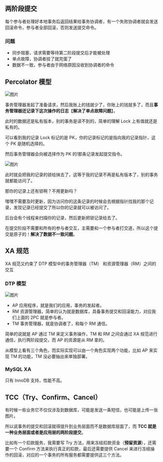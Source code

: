## 两阶段提交

每个参与者处理好本地事务后返回结果给事务协调者，有一个失败协调者就会发送回滚命令，参与者全部回滚，否则发送提交命令。

### 问题

- 同步阻塞，请求需要等待第二阶段提交后才能被处理
- 单点故障，协调者挂了就完蛋了
- 数据不一致，参与者由于网络原因没收到协调者的命令

##  Percolator 模型

![图片](https://mmbiz.qpic.cn/mmbiz_png/azicia1hOY6QicvKPaUemcnLqMLVM9jGfV95wUwVjIiaVSsKibmV3njUdDGbKQD6b2PprevOQOt63mIzdibJicwfsDXvg/640?wx_fmt=png&wxfrom=5&wx_lazy=1&wx_co=1)

事务管理器发起了准备请求，然后我账上的钱就少了，你账上的钱就多了，而且**事务管理器还记录下这次操作的日志**【**解决了单点故障问题**】。

此时的数据还是私有版本，别的事务是读不到的，简单的理解 Lock 上有值就还是私有的。

可以看到我的记录 Lock 标记的是 PK，你的记录标记的是指向我的记录指针，这个 PK 是随机选择的。

然后事务管理器会向被选择作为 PK 的!那条记录发起提交指令。

![图片](https://mmbiz.qpic.cn/mmbiz_png/azicia1hOY6QicvKPaUemcnLqMLVM9jGfV9xibJR4nPrxMvdI64MjRQNKtIjpk4DpciaowRIP03XwqL5ribG14e0ZN0g/640?wx_fmt=png&wxfrom=5&wx_lazy=1&wx_co=1)

此时就会把我的记录的锁给抹去了，这等于我的记录不再是私有版本了，别的事务就都能访问了。

那你的记录上还有锁啊？不用更新吗？

嘿嘿不需要及时更新，因为访问你的这条记录的时候会去根据指针找我的那个记录，发现记录已经提交了所以你的记录就可以被访问了。

后台会有个线程来扫描你的记录，然后更新把锁记录给去了。

在提交阶段不需要和所有的参与者交互，主需要和一个参与者打交道，所以这个提交是原子的！**解决了数据不一致问题**。

## XA 规范

XA 规范又约束了 DTP 模型中的事务管理器（TM） 和资源管理器（RM）之间的交互

###  DTP 模型

![图片](https://mmbiz.qpic.cn/mmbiz_png/azicia1hOY6QicvKPaUemcnLqMLVM9jGfV9FOzRE5RsKpuGhlagtUDmg1UibuWmrd8JQwBz6RiaMcmPfMKS7icXX16yQ/640?wx_fmt=png&wxfrom=5&wx_lazy=1&wx_co=1)

- AP 应用程序，就是我们的应用，事务的发起者。
- RM 资源管理器，简单的认为就是数据库，具备事务提交和回滚能力，对应我们上面的 2PC 就是参与者。
- TM 事务管理器，就是协调者了，和每个 RM 通信。

简单的说就是 AP 通过 TM 来定义事务操作，TM 和 RM 之间会通过 XA 规范进行通信，执行两阶段提交，而 AP 的资源是从 RM 拿的。

从模型上看有三个角色，而实际实现可以由一个角色实现两个功能，比如 AP 来实现 TM 的功能，TM 没必要抽出来单独部署。

### MySQL XA

只有 InnoDB 支持，性能不高。

## TCC（Try、Confirm、Cancel）

有时候一些业务它不仅仅涉及到数据库，可能是发送一条短信，也可能是上传一张图片。

所以说事务的提交和回滚就得提升到业务层面而不是数据库层面了，而 **TCC 就是一种业务层面或者是应用层的两阶段提交**。

比如有一个扣款服务，我需要写 Try 方法，用来冻结扣款资金（**预留资源**），还需要一个 Confirm 方法来执行真正的扣款，最后还需要提供 Cancel 来进行冻结操作的回滚，对应的一个事务的所有服务都需要提供这三个方法。